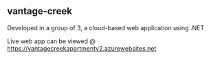 ## vantage-creek
Developed in a group of 3, a cloud-based web application using .NET

Live web app can be viewed @ https://vantagecreekapartmentv2.azurewebsites.net


